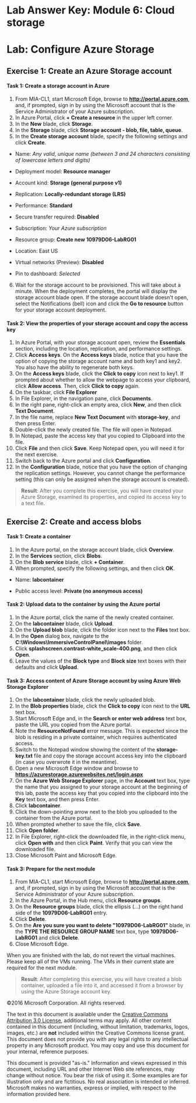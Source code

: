 ﻿# Lab Answer Key:  Module 6: Cloud storage
# Lab: Configure Azure Storage
  
## Exercise 1: Create an Azure Storage account
  
#### Task 1: Create a storage account in Azure
  
1.   From MIA-CL1, start Microsoft Edge, browse to **http://portal.azure.com**, and, if prompted, sign in by using the Microsoft account that is the Service Administrator of your Azure subscription.
2.   In Azure Portal, click **+ Create a resource** in the upper left corner.
3.   In the **New** blade, click **Storage**.
4.   In the **Storage** blade, click **Storage account - blob, file, table, queue**.
5.   In the **Create storage account** blade, specify the following settings and click **Create**.

  -   Name: _Any valid, unique name (between 3 and 24 characters consisting of lowercase letters and digits)_

  -   Deployment model: **Resource manager**

  -   Account kind: **Storage (general purpose v1)**

  -   Replication: **Locally-redundant storage (LRS)**
  
  -   Performance: **Standard**

  -   Secure transfer required: **Disabled**

  -   Subscription: _Your Azure subscription_

  -   Resource group: **Create new** **10979D06-LabRG01**

  -   Location: East US

  -   Virtual networks (Preview): **Disabled**
  
  -   Pin to dashboard: _Selected_

6.   Wait for the storage account to be provisioned. This will take about a minute. When the deployment completes, the portal will display the storage account blade open.  If the storage account blade doesn't open, select the Notifications (bell) icon and click the **Go to resource** button for your storage account deployment.


#### Task 2: View the properties of your storage account and copy the access key
  
1.   In Azure Portal, with your storage account open, review the **Essentials** section, including the location, replication, and performance settings.
2.   Click **Access keys**. On the **Access keys** blade, notice that you have the option of copying the storage account name and both key1 and key2. You also have the ability to regenerate both keys.
3.   On the **Access keys** blade, click the **Click to copy** icon next to key1. If prompted about whether to allow the webpage to access your clipboard, click **Allow access**. Then, click **Click to copy** again.
4.   On the taskbar, click **File Explorer**
5.   In File Explorer, in the navigation pane, click **Documents**.
6.   In the right pane, right-click an empty area, click **New**, and then click **Text Document**.
7.   In the file name, replace **New Text Document** with **storage-key**, and then press Enter.
8.   Double-click the newly created file. The file will open in Notepad. 
9.   In Notepad, paste the access key that you copied to Clipboard into the file.
10.   Click **File** and then click **Save**. Keep Notepad open, you will need it for the next exercise.
11.   Switch back to the Azure portal and click **Configuration**.
12.   In the **Configuration** blade, notice that you have the option of changing the replication settings. However, you cannot change the performance setting (this can only be assigned when the storage account is created).

> **Result**: After you complete this exercise, you will have created your Azure Storage, examined its properties, and copied its access key to a text file.


## Exercise 2: Create and access blobs
  
#### Task 1: Create a container
  
1.   In the Azure portal, on the storage account blade, click **Overview**. 
2.   In the **Services** section, click **Blobs**. 
2.   On the **Blob service** blade, click **+ Container**.
3.   When prompted, specify the following settings, and then click **OK**.

  -   Name: **labcontainer**

  -   Public access level: **Private (no anonymous access)**


#### Task 2: Upload data to the container by using the Azure portal
  
1.   In the Azure portal, click the name of the newly created container.
2.   On the **labcontainer** blade, click **Upload**.
3.   On the **Upload blob** blade, click the folder icon next to the **Files** text box.
4.   In the **Open** dialog box, navigate to the **C:\\Windows\\ImmersiveControlPanel\\images** folder.
5.   Click **splashscreen.contrast-white_scale-400.png**, and then click **Open**.
6.   Leave the values of the **Block type** and **Block size** text boxes with their defaults and click **Upload**.


#### Task 3: Access content of Azure Storage account by using Azure Web Storage Explorer
  
1.   On the **labcontainer** blade, click the newly uploaded blob.
2.   In the **Blob properties** blade, click the **Click to copy** icon next to the **URL** text box.
3.   Start Microsoft Edge and, in the **Search or enter web address** text box, paste the URL you copied from the Azure portal.
4.    Note the **ResourceNotFound** error message. This is expected since the blob is residing in a private container, which requires authenticated access. 
5.    Switch to the Notepad window showing the content of the **storage-key.txt** file and copy the storage account access key into the clipboard (in case you overwrote it in the meantime).
6.   Open a new Microsoft Edge window and browse to **https://azurestorage.azurewebsites.net/login.aspx**
7.   On the **Azure Web Storage Explorer** page, in the **Account** text box, type the name that you assigned to your storage account at the beginning of this lab, paste the access key that you copied into the clipboard into the **Key** text box, and then press Enter.
8.   Click **labcontainer**.
9.   Click the down-pointing arrow next to the blob you uploaded to the container from the Azure portal.
10.   When prompted whether to save the file, click **Save**.
11.   Click **Open folder**. 
12.   In File Explorer, right-click the downloaded file, in the right-click menu, click **Open with** and then click **Paint**. Verify that you can view the downloaded file. 
13.   Close Microsoft Paint and Microsoft Edge.

#### Task 3: Prepare for the next module

1.   From MIA-CL1, start Microsoft Edge, browse to **http://portal.azure.com**, and, if prompted, sign in by using the Microsoft account that is the Service Administrator of your Azure subscription.
2.   In the Azure Portal, in the Hub menu, click **Resource groups**.
3.   On the **Resource groups** blade, click the ellipsis (...) on the right hand side of the **10979D06-LabRG01** entry.
4.   Click **Delete**.
5.   On the **Are you sure you want to delete "10979D06-LabRG01"** blade, in the **TYPE THE RESOURCE GROUP NAME** text box, type **10979D06-LabRG01** and click **Delete**.
6.   Close Microsoft Edge.
  
When you are finished with the lab, do not revert the virtual machines. Please keep all of the VMs running. The VMs in their current state are required for the next module.

> **Result**: After completing this exercise, you will have created a blob container, uploaded a file into it, and accessed it from a browser by using the Azure Storage account key.



©2016 Microsoft Corporation. All rights reserved.

The text in this document is available under the [Creative Commons Attribution 3.0 License](https://creativecommons.org/licenses/by/3.0/legalcode "Creative Commons Attribution 3.0 License"), additional terms may apply.  All other content contained in this document (including, without limitation, trademarks, logos, images, etc.) are **not** included within the Creative Commons license grant.  This document does not provide you with any legal rights to any intellectual property in any Microsoft product. You may copy and use this document for your internal, reference purposes.

This document is provided "as-is." Information and views expressed in this document, including URL and other Internet Web site references, may change without notice. You bear the risk of using it. Some examples are for illustration only and are fictitious. No real association is intended or inferred. Microsoft makes no warranties, express or implied, with respect to the information provided here.

  
